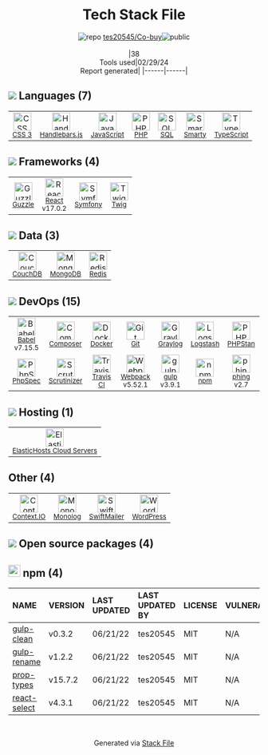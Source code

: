 <!--
&lt;--- Readme.md Snippet without images Start ---&gt;
## Tech Stack
tes20545/Co-buy is built on the following main stack:

- [Handlebars.js](http://handlebarsjs.com/) – Templating Languages & Extensions
- [JavaScript](https://developer.mozilla.org/en-US/docs/Web/JavaScript) – Languages
- [PHP](http://www.php.net/) – Languages
- [SQL](https://en.wikipedia.org/wiki/SQL) – Languages
- [Smarty](http://www.smarty.net/) – Templating Languages & Extensions
- [TypeScript](http://www.typescriptlang.org) – Languages
- [Guzzle](http://guzzlephp.org/) – Microframeworks (Backend)
- [React](https://reactjs.org/) – Javascript UI Libraries
- [Symfony](http://symfony.com/) – Frameworks (Full Stack)
- [Twig](https://twig.symfony.com/) – Frameworks (Full Stack)
- [CouchDB](http://couchdb.apache.org/) – Databases
- [MongoDB](http://www.mongodb.com/) – Databases
- [Redis](http://redis.io/) – In-Memory Databases
- [Babel](http://babeljs.io/) – JavaScript Compilers
- [Composer](https://getcomposer.org/) – Package Managers
- [Docker](https://www.docker.com/) – Virtual Machine Platforms & Containers
- [Graylog](https://www.graylog.org/) – Log Management
- [Logstash](http://logstash.net/) – Log Management
- [PHPStan](https://github.com/phpstan/phpstan) – Code Review
- [PHPUnit](https://phpunit.de/) – Testing Frameworks
- [PhpSpec](http://www.phpspec.net/en/latest/) – Testing Frameworks
- [Scrutinizer](https://scrutinizer-ci.com/) – Code Review
- [Travis CI](http://travis-ci.com/) – Continuous Integration
- [Webpack](http://webpack.js.org) – JS Build Tools / JS Task Runners
- [gulp](http://gulpjs.com/) – JS Build Tools / JS Task Runners
- [phing](https://www.phing.info/) – Package Managers
- [ElasticHosts Cloud Servers](https://www.elastichosts.com) – Cloud Hosting
- [Context.IO](http://context.io) – Email API
- [WordPress](http://wordpress.org) – Self-Hosted Blogging / CMS

Full tech stack [here](/techstack.md)

&lt;--- Readme.md Snippet without images End ---&gt;

&lt;--- Readme.md Snippet with images Start ---&gt;
## Tech Stack
tes20545/Co-buy is built on the following main stack:

- <img width='25' height='25' src='https://img.stackshare.io/service/1143/Handlebars.png' alt='Handlebars.js'/> [Handlebars.js](http://handlebarsjs.com/) – Templating Languages & Extensions
- <img width='25' height='25' src='https://img.stackshare.io/service/1209/javascript.jpeg' alt='JavaScript'/> [JavaScript](https://developer.mozilla.org/en-US/docs/Web/JavaScript) – Languages
- <img width='25' height='25' src='https://img.stackshare.io/service/991/hwUcGZ41_400x400.jpg' alt='PHP'/> [PHP](http://www.php.net/) – Languages
- <img width='25' height='25' src='https://img.stackshare.io/service/2271/default_068d33483bba6b81ee13fbd4dc7aab9780896a54.png' alt='SQL'/> [SQL](https://en.wikipedia.org/wiki/SQL) – Languages
- <img width='25' height='25' src='https://img.stackshare.io/service/3693/smarty.png' alt='Smarty'/> [Smarty](http://www.smarty.net/) – Templating Languages & Extensions
- <img width='25' height='25' src='https://img.stackshare.io/service/1612/bynNY5dJ.jpg' alt='TypeScript'/> [TypeScript](http://www.typescriptlang.org) – Languages
- <img width='25' height='25' src='https://img.stackshare.io/service/2350/638632.png' alt='Guzzle'/> [Guzzle](http://guzzlephp.org/) – Microframeworks (Backend)
- <img width='25' height='25' src='https://img.stackshare.io/service/1020/OYIaJ1KK.png' alt='React'/> [React](https://reactjs.org/) – Javascript UI Libraries
- <img width='25' height='25' src='https://img.stackshare.io/service/1197/logosf_positif_03_icon.png' alt='Symfony'/> [Symfony](http://symfony.com/) – Frameworks (Full Stack)
- <img width='25' height='25' src='https://img.stackshare.io/service/1642/default_3debd3a9a6d757c011130c7a9626e7c3bd8be945.png' alt='Twig'/> [Twig](https://twig.symfony.com/) – Frameworks (Full Stack)
- <img width='25' height='25' src='https://img.stackshare.io/service/1042/default_86434292d1c55e5f3a3256ca2bc6e2ea62eaca83.jpg' alt='CouchDB'/> [CouchDB](http://couchdb.apache.org/) – Databases
- <img width='25' height='25' src='https://img.stackshare.io/service/1030/leaf-360x360.png' alt='MongoDB'/> [MongoDB](http://www.mongodb.com/) – Databases
- <img width='25' height='25' src='https://img.stackshare.io/service/1031/default_cbce472cd134adc6688572f999e9122b9657d4ba.png' alt='Redis'/> [Redis](http://redis.io/) – In-Memory Databases
- <img width='25' height='25' src='https://img.stackshare.io/service/2739/-1wfGjNw.png' alt='Babel'/> [Babel](http://babeljs.io/) – JavaScript Compilers
- <img width='25' height='25' src='https://img.stackshare.io/service/1688/New_Project__65_.png' alt='Composer'/> [Composer](https://getcomposer.org/) – Package Managers
- <img width='25' height='25' src='https://img.stackshare.io/service/586/n4u37v9t_400x400.png' alt='Docker'/> [Docker](https://www.docker.com/) – Virtual Machine Platforms & Containers
- <img width='25' height='25' src='https://img.stackshare.io/service/4392/_HU28D42.png' alt='Graylog'/> [Graylog](https://www.graylog.org/) – Log Management
- <img width='25' height='25' src='https://img.stackshare.io/service/1683/preview.png' alt='Logstash'/> [Logstash](http://logstash.net/) – Log Management
- <img width='25' height='25' src='https://img.stackshare.io/service/8333/phpst.png' alt='PHPStan'/> [PHPStan](https://github.com/phpstan/phpstan) – Code Review
- <img width='25' height='25' src='https://img.stackshare.io/service/1616/1_WsEnddd5Y4EgEHsT054kUQ.jpeg' alt='PHPUnit'/> [PHPUnit](https://phpunit.de/) – Testing Frameworks
- <img width='25' height='25' src='https://img.stackshare.io/service/3502/6b9dfb07681dee602dbdf75d9393f07c_400x400.png' alt='PhpSpec'/> [PhpSpec](http://www.phpspec.net/en/latest/) – Testing Frameworks
- <img width='25' height='25' src='https://img.stackshare.io/service/2017/a5b5e5e6414e2c07bef76c9d2a29cd46.png' alt='Scrutinizer'/> [Scrutinizer](https://scrutinizer-ci.com/) – Code Review
- <img width='25' height='25' src='https://img.stackshare.io/service/460/Lu6cGu0z_400x400.png' alt='Travis CI'/> [Travis CI](http://travis-ci.com/) – Continuous Integration
- <img width='25' height='25' src='https://img.stackshare.io/service/1682/IMG_4636.PNG' alt='Webpack'/> [Webpack](http://webpack.js.org) – JS Build Tools / JS Task Runners
- <img width='25' height='25' src='https://img.stackshare.io/service/844/iruTC031.png' alt='gulp'/> [gulp](http://gulpjs.com/) – JS Build Tools / JS Task Runners
- <img width='25' height='25' src='https://img.stackshare.io/service/3215/d.png' alt='phing'/> [phing](https://www.phing.info/) – Package Managers
- <img width='25' height='25' src='https://img.stackshare.io/service/21/Br4cEBV6.png' alt='ElasticHosts Cloud Servers'/> [ElasticHosts Cloud Servers](https://www.elastichosts.com) – Cloud Hosting
- <img width='25' height='25' src='https://img.stackshare.io/service/240/mPMj_ee5.png' alt='Context.IO'/> [Context.IO](http://context.io) – Email API
- <img width='25' height='25' src='https://img.stackshare.io/service/250/logo.png' alt='WordPress'/> [WordPress](http://wordpress.org) – Self-Hosted Blogging / CMS

Full tech stack [here](/techstack.md)

&lt;--- Readme.md Snippet with images End ---&gt;
-->
<div align="center">

# Tech Stack File
![](https://img.stackshare.io/repo.svg "repo") [tes20545/Co-buy](https://github.com/tes20545/Co-buy)![](https://img.stackshare.io/public_badge.svg "public")
<br/><br/>
|38<br/>Tools used|02/29/24 <br/>Report generated|
|------|------|
</div>

## <img src='https://img.stackshare.io/languages.svg'/> Languages (7)
<table><tr>
  <td align='center'>
  <img width='36' height='36' src='https://img.stackshare.io/service/6727/css.png' alt='CSS 3'>
  <br>
  <sub><a href="https://developer.mozilla.org/en-US/docs/Web/CSS/CSS3">CSS 3</a></sub>
  <br>
  <sub></sub>
</td>

<td align='center'>
  <img width='36' height='36' src='https://img.stackshare.io/service/1143/Handlebars.png' alt='Handlebars.js'>
  <br>
  <sub><a href="http://handlebarsjs.com/">Handlebars.js</a></sub>
  <br>
  <sub></sub>
</td>

<td align='center'>
  <img width='36' height='36' src='https://img.stackshare.io/service/1209/javascript.jpeg' alt='JavaScript'>
  <br>
  <sub><a href="https://developer.mozilla.org/en-US/docs/Web/JavaScript">JavaScript</a></sub>
  <br>
  <sub></sub>
</td>

<td align='center'>
  <img width='36' height='36' src='https://img.stackshare.io/service/991/hwUcGZ41_400x400.jpg' alt='PHP'>
  <br>
  <sub><a href="http://www.php.net/">PHP</a></sub>
  <br>
  <sub></sub>
</td>

<td align='center'>
  <img width='36' height='36' src='https://img.stackshare.io/service/2271/default_068d33483bba6b81ee13fbd4dc7aab9780896a54.png' alt='SQL'>
  <br>
  <sub><a href="https://en.wikipedia.org/wiki/SQL">SQL</a></sub>
  <br>
  <sub></sub>
</td>

<td align='center'>
  <img width='36' height='36' src='https://img.stackshare.io/service/3693/smarty.png' alt='Smarty'>
  <br>
  <sub><a href="http://www.smarty.net/">Smarty</a></sub>
  <br>
  <sub></sub>
</td>

<td align='center'>
  <img width='36' height='36' src='https://img.stackshare.io/service/1612/bynNY5dJ.jpg' alt='TypeScript'>
  <br>
  <sub><a href="http://www.typescriptlang.org">TypeScript</a></sub>
  <br>
  <sub></sub>
</td>

</tr>
</table>

## <img src='https://img.stackshare.io/frameworks.svg'/> Frameworks (4)
<table><tr>
  <td align='center'>
  <img width='36' height='36' src='https://img.stackshare.io/service/2350/638632.png' alt='Guzzle'>
  <br>
  <sub><a href="http://guzzlephp.org/">Guzzle</a></sub>
  <br>
  <sub></sub>
</td>

<td align='center'>
  <img width='36' height='36' src='https://img.stackshare.io/service/1020/OYIaJ1KK.png' alt='React'>
  <br>
  <sub><a href="https://reactjs.org/">React</a></sub>
  <br>
  <sub>v17.0.2</sub>
</td>

<td align='center'>
  <img width='36' height='36' src='https://img.stackshare.io/service/1197/logosf_positif_03_icon.png' alt='Symfony'>
  <br>
  <sub><a href="http://symfony.com/">Symfony</a></sub>
  <br>
  <sub></sub>
</td>

<td align='center'>
  <img width='36' height='36' src='https://img.stackshare.io/service/1642/default_3debd3a9a6d757c011130c7a9626e7c3bd8be945.png' alt='Twig'>
  <br>
  <sub><a href="https://twig.symfony.com/">Twig</a></sub>
  <br>
  <sub></sub>
</td>

</tr>
</table>

## <img src='https://img.stackshare.io/databases.svg'/> Data (3)
<table><tr>
  <td align='center'>
  <img width='36' height='36' src='https://img.stackshare.io/service/1042/default_86434292d1c55e5f3a3256ca2bc6e2ea62eaca83.jpg' alt='CouchDB'>
  <br>
  <sub><a href="http://couchdb.apache.org/">CouchDB</a></sub>
  <br>
  <sub></sub>
</td>

<td align='center'>
  <img width='36' height='36' src='https://img.stackshare.io/service/1030/leaf-360x360.png' alt='MongoDB'>
  <br>
  <sub><a href="http://www.mongodb.com/">MongoDB</a></sub>
  <br>
  <sub></sub>
</td>

<td align='center'>
  <img width='36' height='36' src='https://img.stackshare.io/service/1031/default_cbce472cd134adc6688572f999e9122b9657d4ba.png' alt='Redis'>
  <br>
  <sub><a href="http://redis.io/">Redis</a></sub>
  <br>
  <sub></sub>
</td>

</tr>
</table>

## <img src='https://img.stackshare.io/devops.svg'/> DevOps (15)
<table><tr>
  <td align='center'>
  <img width='36' height='36' src='https://img.stackshare.io/service/2739/-1wfGjNw.png' alt='Babel'>
  <br>
  <sub><a href="http://babeljs.io/">Babel</a></sub>
  <br>
  <sub>v7.15.5</sub>
</td>

<td align='center'>
  <img width='36' height='36' src='https://img.stackshare.io/service/1688/New_Project__65_.png' alt='Composer'>
  <br>
  <sub><a href="https://getcomposer.org/">Composer</a></sub>
  <br>
  <sub></sub>
</td>

<td align='center'>
  <img width='36' height='36' src='https://img.stackshare.io/service/586/n4u37v9t_400x400.png' alt='Docker'>
  <br>
  <sub><a href="https://www.docker.com/">Docker</a></sub>
  <br>
  <sub></sub>
</td>

<td align='center'>
  <img width='36' height='36' src='https://img.stackshare.io/service/1046/git.png' alt='Git'>
  <br>
  <sub><a href="http://git-scm.com/">Git</a></sub>
  <br>
  <sub></sub>
</td>

<td align='center'>
  <img width='36' height='36' src='https://img.stackshare.io/service/4392/_HU28D42.png' alt='Graylog'>
  <br>
  <sub><a href="https://www.graylog.org/">Graylog</a></sub>
  <br>
  <sub></sub>
</td>

<td align='center'>
  <img width='36' height='36' src='https://img.stackshare.io/service/1683/preview.png' alt='Logstash'>
  <br>
  <sub><a href="http://logstash.net/">Logstash</a></sub>
  <br>
  <sub></sub>
</td>

<td align='center'>
  <img width='36' height='36' src='https://img.stackshare.io/service/8333/phpst.png' alt='PHPStan'>
  <br>
  <sub><a href="https://github.com/phpstan/phpstan">PHPStan</a></sub>
  <br>
  <sub></sub>
</td>

<td align='center'>
  <img width='36' height='36' src='https://img.stackshare.io/service/1616/1_WsEnddd5Y4EgEHsT054kUQ.jpeg' alt='PHPUnit'>
  <br>
  <sub><a href="https://phpunit.de/">PHPUnit</a></sub>
  <br>
  <sub>v4.8</sub>
</td>

</tr>
<tr>
  <td align='center'>
  <img width='36' height='36' src='https://img.stackshare.io/service/3502/6b9dfb07681dee602dbdf75d9393f07c_400x400.png' alt='PhpSpec'>
  <br>
  <sub><a href="http://www.phpspec.net/en/latest/">PhpSpec</a></sub>
  <br>
  <sub></sub>
</td>

<td align='center'>
  <img width='36' height='36' src='https://img.stackshare.io/service/2017/a5b5e5e6414e2c07bef76c9d2a29cd46.png' alt='Scrutinizer'>
  <br>
  <sub><a href="https://scrutinizer-ci.com/">Scrutinizer</a></sub>
  <br>
  <sub></sub>
</td>

<td align='center'>
  <img width='36' height='36' src='https://img.stackshare.io/service/460/Lu6cGu0z_400x400.png' alt='Travis CI'>
  <br>
  <sub><a href="http://travis-ci.com/">Travis CI</a></sub>
  <br>
  <sub></sub>
</td>

<td align='center'>
  <img width='36' height='36' src='https://img.stackshare.io/service/1682/IMG_4636.PNG' alt='Webpack'>
  <br>
  <sub><a href="http://webpack.js.org">Webpack</a></sub>
  <br>
  <sub>v5.52.1</sub>
</td>

<td align='center'>
  <img width='36' height='36' src='https://img.stackshare.io/service/844/iruTC031.png' alt='gulp'>
  <br>
  <sub><a href="http://gulpjs.com/">gulp</a></sub>
  <br>
  <sub>v3.9.1</sub>
</td>

<td align='center'>
  <img width='36' height='36' src='https://img.stackshare.io/service/1120/lejvzrnlpb308aftn31u.png' alt='npm'>
  <br>
  <sub><a href="https://www.npmjs.com/">npm</a></sub>
  <br>
  <sub></sub>
</td>

<td align='center'>
  <img width='36' height='36' src='https://img.stackshare.io/service/3215/d.png' alt='phing'>
  <br>
  <sub><a href="https://www.phing.info/">phing</a></sub>
  <br>
  <sub>v2.7</sub>
</td>

</tr>
</table>

## <img src='https://img.stackshare.io/hosting.svg'/> Hosting (1)
<table><tr>
  <td align='center'>
  <img width='36' height='36' src='https://img.stackshare.io/service/21/Br4cEBV6.png' alt='ElasticHosts Cloud Servers'>
  <br>
  <sub><a href="https://www.elastichosts.com">ElasticHosts Cloud Servers</a></sub>
  <br>
  <sub></sub>
</td>

</tr>
</table>

## Other (4)
<table><tr>
  <td align='center'>
  <img width='36' height='36' src='https://img.stackshare.io/service/240/mPMj_ee5.png' alt='Context.IO'>
  <br>
  <sub><a href="http://context.io">Context.IO</a></sub>
  <br>
  <sub></sub>
</td>

<td align='center'>
  <img width='36' height='36' src='https://img.stackshare.io/service/9170/183678.jpeg' alt='Monolog'>
  <br>
  <sub><a href="https://github.com/Seldaek/monolog">Monolog</a></sub>
  <br>
  <sub></sub>
</td>

<td align='center'>
  <img width='36' height='36' src='https://img.stackshare.io/service/1815/logosf_positif_03_icon_normal.png' alt='SwiftMailer'>
  <br>
  <sub><a href="http://swiftmailer.org/">SwiftMailer</a></sub>
  <br>
  <sub></sub>
</td>

<td align='center'>
  <img width='36' height='36' src='https://img.stackshare.io/service/250/logo.png' alt='WordPress'>
  <br>
  <sub><a href="http://wordpress.org">WordPress</a></sub>
  <br>
  <sub></sub>
</td>

</tr>
</table>


## <img src='https://img.stackshare.io/group.svg' /> Open source packages (4)</h2>

## <img width='24' height='24' src='https://img.stackshare.io/service/1120/lejvzrnlpb308aftn31u.png'/> npm (4)

|NAME|VERSION|LAST UPDATED|LAST UPDATED BY|LICENSE|VULNERABILITIES|
|:------|:------|:------|:------|:------|:------|
|[gulp-clean](https://www.npmjs.com/gulp-clean)|v0.3.2|06/21/22|tes20545 |MIT|N/A|
|[gulp-rename](https://www.npmjs.com/gulp-rename)|v1.2.2|06/21/22|tes20545 |MIT|N/A|
|[prop-types](https://www.npmjs.com/prop-types)|v15.7.2|06/21/22|tes20545 |MIT|N/A|
|[react-select](https://www.npmjs.com/react-select)|v4.3.1|06/21/22|tes20545 |MIT|N/A|

<br/>
<div align='center'>

Generated via [Stack File](https://github.com/marketplace/stack-file)

